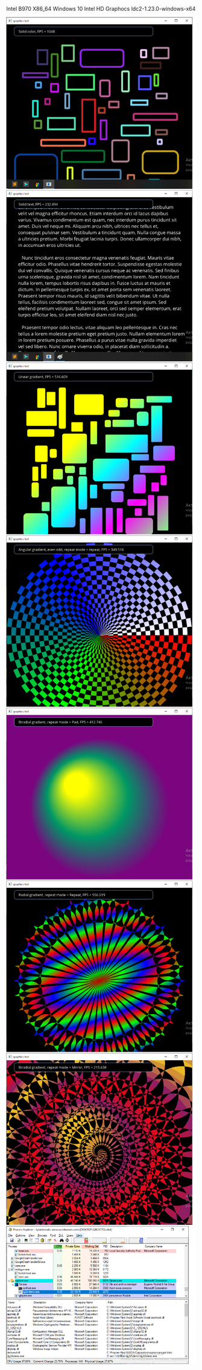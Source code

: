 Intel B970
X86_64
Windows 10
Intel HD Graphocs
ldc2-1.23.0-windows-x64

![](dg-1.png)
![](dg-2.png)
![](dg-3.png)
![](dg-4.png)
![](dg-5.png)
![](dg-6.png)
![](dg-7.png)
![](dg-memory.png)
